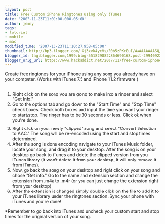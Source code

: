 ```yaml
---
layout: post
title: Free Custom iPhone Ringtones using only iTunes
date: '2007-11-23T11:01:00.000-05:00'
author: jenny
tags:
- tutorial
- mobile
- mac
modified_time: '2007-11-23T11:10:27.958-05:00'
thumbnail: http://bp3.blogger.com/_Gj3xvk4ycVs/R0b5zPKrEuI/AAAAAAAAASQ/8G4XuXEIOQA/s72-c/song.jpg
blogger_id: tag:blogger.com,1999:blog-5518298822864690168.post-2994092271401663019
blogger_orig_url: https://www.hackaddict.net/2007/11/free-custom-iphone-ringtones-using-only.html
---
```


Create free ringtones for your iPhone using any song you already have on your computer.  (Works with iTunes 7.5 and iPhone 1.1.2 firmware )<br /><br /><ol><li>Right click on the song you are going to make into a ringer and select "Get Info."</li><li>Go to the options tab and go down to the "Start Time" and "Stop Time" check boxes. Check both boxes and input the time you want your ringer to start/stop.  The ringer has to be 30 seconds or less. Click ok when you're done.<a onblur="try {parent.deselectBloggerImageGracefully();} catch(e) {}" href="http://bp3.blogger.com/_Gj3xvk4ycVs/R0b5zPKrEuI/AAAAAAAAASQ/8G4XuXEIOQA/s1600-h/song.jpg"><img style="margin: 0px auto 10px; display: block; text-align: center; cursor: pointer;" src="http://bp3.blogger.com/_Gj3xvk4ycVs/R0b5zPKrEuI/AAAAAAAAASQ/8G4XuXEIOQA/s400/song.jpg" alt="" id="BLOGGER_PHOTO_ID_5136067083702571746" border="0" /></a></li><li>Right click on your newly "clipped" song and select "Convert Selection to AAC." The song will be re-encoded using the start and stop times determined.</li><li>After the song is done encoding navigate to your iTunes Music folder, locate your song, and drag it to your desktop.  After the song is on your desktop go back to iTunes and delete the clipped version from you iTunes library (It won't delete it from your desktop, it will only remove it from iTunes).</li><li>Now, go back the song on your desktop and right click on your song and chose "Get info."  Go to the name and extension section and change the extension from .m4a to .m4r (or you can just change the extension right from your desktop)</li><li>After the extension is changed simply double click on the file to add it to your iTunes library under the ringtones section.  Sync your phone with iTunes and you're done!<br /></li></ol>*Remember to go back into iTunes and uncheck your custom start and stop times for the original version of your song.
